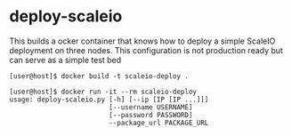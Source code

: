 # deploy-scaleio

This builds a ocker container that knows how to deploy a simple
ScaleIO deployment on three nodes. This configuration is not production ready but
can serve as a simple test bed

```
[user@host]$ docker build -t scaleio-deploy .

[user@host]$ docker run -it --rm scaleio-deploy
usage: deploy-scaleio.py [-h] [--ip [IP [IP ...]]]
                         [--username USERNAME]
                         [--password PASSWORD]
                         --package_url PACKAGE_URL
```
